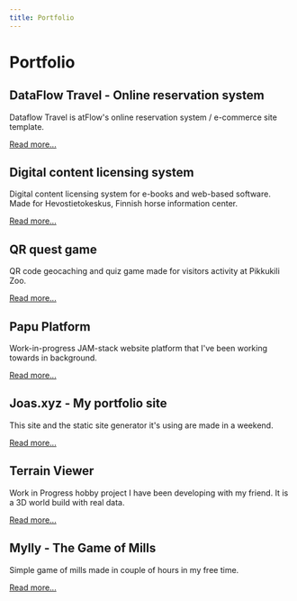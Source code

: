 ```yaml
---
title: Portfolio
---
```


# Portfolio

## DataFlow Travel - Online reservation system

Dataflow Travel is atFlow's online reservation system / e-commerce site
template.

[Read more...](/portfolio/travel)

## Digital content licensing system

Digital content licensing system for e-books and web-based software. Made for
Hevostietokeskus, Finnish horse information center.

[Read more...](/portfolio/licensing-system)

## QR quest game

QR code geocaching and quiz game made for visitors activity at Pikkukili Zoo.

[Read more...](/portfolio/qr-quest)

## Papu Platform

Work-in-progress JAM-stack website platform that I've been working towards in
background.

[Read more...](/portfolio/papu-platform)

## Joas.xyz - My portfolio site

This site and the static site generator it's using are made in a weekend.

[Read more...](/portfolio/joas-xyz)

## Terrain Viewer

Work in Progress hobby project I have been developing with my friend. It is a 3D
world build with real data.

[Read more...](/portfolio/terrain-viewer)

## Mylly - The Game of Mills

Simple game of mills made in couple of hours in my free time.

[Read more...](/portfolio/mylly)
